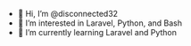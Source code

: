 - 👋 Hi, I’m @disconnected32
- 👀 I’m interested in Laravel, Python, and Bash
- 🌱 I’m currently learning Laravel and Python

<!---
disconnected32/disconnected32 is a ✨ special ✨ repository because its `README.md` (this file) appears on your GitHub profile.
You can click the Preview link to take a look at your changes.
--->
